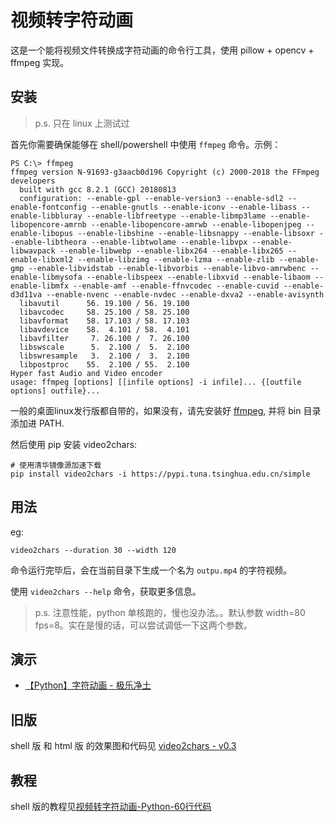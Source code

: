 # 视频转字符动画

这是一个能将视频文件转换成字符动画的命令行工具，使用 pillow + opencv + ffmpeg 实现。

## 安装
>p.s. 只在 linux 上测试过

首先你需要确保能够在 shell/powershell 中使用 `ffmpeg` 命令。示例：
```
PS C:\> ffmpeg
ffmpeg version N-91693-g3aacb0d196 Copyright (c) 2000-2018 the FFmpeg developers
  built with gcc 8.2.1 (GCC) 20180813
  configuration: --enable-gpl --enable-version3 --enable-sdl2 --enable-fontconfig --enable-gnutls --enable-iconv --enable-libass --enable-libbluray --enable-libfreetype --enable-libmp3lame --enable-libopencore-amrnb --enable-libopencore-amrwb --enable-libopenjpeg --enable-libopus --enable-libshine --enable-libsnappy --enable-libsoxr --enable-libtheora --enable-libtwolame --enable-libvpx --enable-libwavpack --enable-libwebp --enable-libx264 --enable-libx265 --enable-libxml2 --enable-libzimg --enable-lzma --enable-zlib --enable-gmp --enable-libvidstab --enable-libvorbis --enable-libvo-amrwbenc --enable-libmysofa --enable-libspeex --enable-libxvid --enable-libaom --enable-libmfx --enable-amf --enable-ffnvcodec --enable-cuvid --enable-d3d11va --enable-nvenc --enable-nvdec --enable-dxva2 --enable-avisynth
  libavutil      56. 19.100 / 56. 19.100
  libavcodec     58. 25.100 / 58. 25.100
  libavformat    58. 17.103 / 58. 17.103
  libavdevice    58.  4.101 / 58.  4.101
  libavfilter     7. 26.100 /  7. 26.100
  libswscale      5.  2.100 /  5.  2.100
  libswresample   3.  2.100 /  3.  2.100
  libpostproc    55.  2.100 / 55.  2.100
Hyper fast Audio and Video encoder
usage: ffmpeg [options] [[infile options] -i infile]... {[outfile options] outfile}...
```
一般的桌面linux发行版都自带的，如果没有，请先安装好 [ffmpeg](https://ffmpeg.org/), 并将 bin 目录添加进 PATH.

然后使用 pip 安装 video2chars:
```
# 使用清华镜像源加速下载
pip install video2chars -i https://pypi.tuna.tsinghua.edu.cn/simple
```

## 用法

eg: 
```
video2chars --duration 30 --width 120
```
命令运行完毕后，会在当前目录下生成一个名为 `outpu.mp4` 的字符视频。

使用 `video2chars --help` 命令，获取更多信息。

>p.s. 注意性能，python 单核跑的，慢也没办法。。默认参数 width=80 fps=8。实在是慢的话，可以尝试调低一下这两个参数。

## 演示

- [【Python】字符动画 - 极乐净土](https://www.bilibili.com/video/av30469888/)

## 旧版

shell 版 和 html 版 的效果图和代码见 [video2chars - v0.3](https://github.com/yuansuye/video2chars/tree/v0.3)

## 教程

shell 版的教程见[视频转字符动画-Python-60行代码](http://www.cnblogs.com/kirito-c/p/5971988.html)

